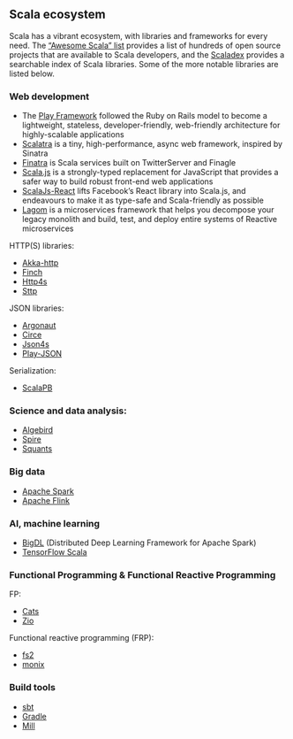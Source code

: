 ## Scala ecosystem

Scala has a vibrant ecosystem, with libraries and frameworks for every need. The [“Awesome Scala” list](https://github.com/lauris/awesome-scala) provides a list of hundreds of open source projects that are available to Scala developers, and the [Scaladex](https://index.scala-lang.org/) provides a searchable index of Scala libraries. Some of the more notable libraries are listed below.

### Web development

-   The [Play Framework](https://www.playframework.com/) followed the Ruby on Rails model to become a lightweight, stateless, developer-friendly, web-friendly architecture for highly-scalable applications
-   [Scalatra](https://scalatra.org/) is a tiny, high-performance, async web framework, inspired by Sinatra
-   [Finatra](https://twitter.github.io/finatra) is Scala services built on TwitterServer and Finagle
-   [Scala.js](https://www.scala-js.org/) is a strongly-typed replacement for JavaScript that provides a safer way to build robust front-end web applications
-   [ScalaJs-React](https://github.com/japgolly/scalajs-react) lifts Facebook’s React library into Scala.js, and endeavours to make it as type-safe and Scala-friendly as possible
-   [Lagom](https://www.lagomframework.com/) is a microservices framework that helps you decompose your legacy monolith and build, test, and deploy entire systems of Reactive microservices

HTTP(S) libraries:

-   [Akka-http](https://akka.io/)
-   [Finch](https://github.com/finagle/finch)
-   [Http4s](https://github.com/http4s/http4s)
-   [Sttp](https://github.com/softwaremill/sttp)

JSON libraries:

-   [Argonaut](https://github.com/argonaut-io/argonaut)
-   [Circe](https://github.com/circe/circe)
-   [Json4s](https://github.com/json4s/json4s)
-   [Play-JSON](https://github.com/playframework/play-json)

Serialization:

-   [ScalaPB](https://github.com/scalapb/ScalaPB)

### Science and data analysis:

-   [Algebird](https://github.com/twitter/algebird)
-   [Spire](https://github.com/typelevel/spire)
-   [Squants](https://github.com/typelevel/squants)

### Big data

-   [Apache Spark](https://github.com/apache/spark)
-   [Apache Flink](https://github.com/apache/flink)

### AI, machine learning

-   [BigDL](https://github.com/intel-analytics/BigDL) (Distributed Deep Learning Framework for Apache Spark)
-   [TensorFlow Scala](https://github.com/eaplatanios/tensorflow_scala)

### Functional Programming & Functional Reactive Programming

FP:

-   [Cats](https://github.com/typelevel/cats)
-   [Zio](https://github.com/zio/zio)

Functional reactive programming (FRP):

-   [fs2](https://github.com/typelevel/fs2)
-   [monix](https://github.com/monix/monix)

### Build tools

-   [sbt](https://www.scala-sbt.org/)
-   [Gradle](https://gradle.org/)
-   [Mill](https://github.com/lihaoyi/mill)